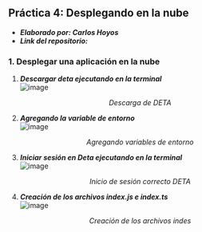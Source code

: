 ## Práctica 4: Desplegando en la nube
- ***Elaborado por: Carlos Hoyos***  
- ***Link del repositorio:***  
### 1. **Desplegar una aplicación en la nube**  
  1. ***Descargar deta ejecutando en la terminal***  
  ![image](https://user-images.githubusercontent.com/74604371/205424851-f3469fdb-8856-4816-894a-2bc0fc8e639b.png)<p align="center">_Descarga de DETA_</p>  
  2. ***Agregando la variable de entorno***  
  ![image](https://user-images.githubusercontent.com/74604371/205424893-8e613647-2a5f-4031-a8fa-5edb66db78ba.png)<p align="center">_Agregando variables de entorno_</p>  
  3. ***Iniciar sesión en Deta ejecutando en la terminal***  
  ![image](https://user-images.githubusercontent.com/74604371/205424995-89d75b28-74da-4a54-ad02-29a04f451984.png)<p align="center">_Inicio de sesión correcto DETA_</p>  
  4. ***Creación de los archivos index.js e index.ts***  
  ![image](https://user-images.githubusercontent.com/74604371/205425181-64d9d88a-90f2-4244-a252-89acc415d75d.png)<p align="center">_Creación de los archivos indes_</p>  
  
